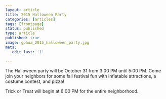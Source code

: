 ```yaml
---
layout: article
title: 2015 Halloween Party
categories: [articles]
tags: [frontpage]
status: published
type: article
published: true
image: gphoa_2015_halloween_party.jpg
meta:
  _edit_last: '1'

---
```


The Halloween party will be October 31 from 3:00 PM until 5:00 PM. Come join your neighbors for some fall festival fun with inflatable attractions, a costume contest, and pizza!

Trick or Treat will begin at 6:00 PM for the entire neighborhood.

